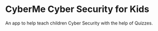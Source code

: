 # CyberMe Cyber Security for Kids

An app to help teach children Cyber Security with the help of Quizzes.
